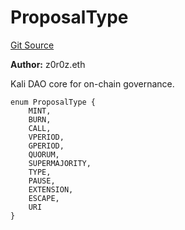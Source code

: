 # ProposalType
[Git Source](https://github.com/kalidao/keep/blob/e52b433e668648f92907034179bd28358496fd0a/src/extensions/dao/Kali.sol)

**Author:**
z0r0z.eth

Kali DAO core for on-chain governance.


```solidity
enum ProposalType {
    MINT,
    BURN,
    CALL,
    VPERIOD,
    GPERIOD,
    QUORUM,
    SUPERMAJORITY,
    TYPE,
    PAUSE,
    EXTENSION,
    ESCAPE,
    URI
}
```

